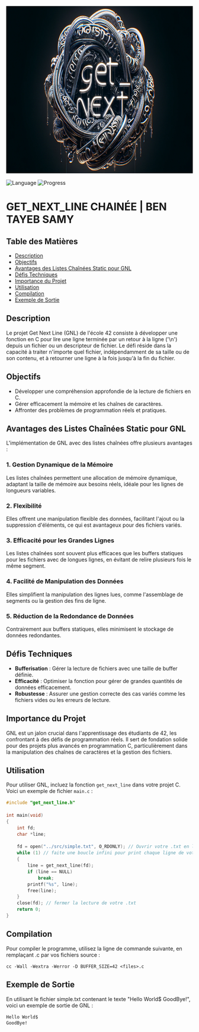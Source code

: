 <div align="center">
  <img height="450" src="https://raw.githubusercontent.com/Kurama77190/GET_NEXT_LINE/main/images/GNL%20LOGO.png"  />
</div>

![Language](https://img.shields.io/badge/language-C-blue)
![Progress](https://img.shields.io/badge/progress-completed-green)

# GET_NEXT_LINE CHAINÉE | BEN TAYEB SAMY

## Table des Matières
- [Description](#description)
- [Objectifs](#objectifs)
- [Avantages des Listes Chaînées Static pour GNL](#avantages-des-listes-chaînées-static-pour-gnl)
- [Défis Techniques](#défis-techniques)
- [Importance du Projet](#importance-du-projet)
- [Utilisation](#utilisation)
- [Compilation](#compilation)
- [Exemple de Sortie](#exemple-de-sortie)

## Description
Le projet Get Next Line (GNL) de l'école 42 consiste à développer une fonction en C pour lire une ligne terminée par un retour à la ligne ('\n') depuis un fichier ou un descripteur de fichier. Le défi réside dans la capacité à traiter n'importe quel fichier, indépendamment de sa taille ou de son contenu, et à retourner une ligne à la fois jusqu'à la fin du fichier.

## Objectifs
- Développer une compréhension approfondie de la lecture de fichiers en C.
- Gérer efficacement la mémoire et les chaînes de caractères.
- Affronter des problèmes de programmation réels et pratiques.

## Avantages des Listes Chaînées Static pour GNL
L'implémentation de GNL avec des listes chaînées offre plusieurs avantages :
### 1. Gestion Dynamique de la Mémoire
Les listes chaînées permettent une allocation de mémoire dynamique, adaptant la taille de mémoire aux besoins réels, idéale pour les lignes de longueurs variables.
### 2. Flexibilité
Elles offrent une manipulation flexible des données, facilitant l'ajout ou la suppression d'éléments, ce qui est avantageux pour des fichiers variés.
### 3. Efficacité pour les Grandes Lignes
Les listes chaînées sont souvent plus efficaces que les buffers statiques pour les fichiers avec de longues lignes, en évitant de relire plusieurs fois le même segment.
### 4. Facilité de Manipulation des Données
Elles simplifient la manipulation des lignes lues, comme l'assemblage de segments ou la gestion des fins de ligne.
### 5. Réduction de la Redondance de Données
Contrairement aux buffers statiques, elles minimisent le stockage de données redondantes.

## Défis Techniques
- **Bufferisation** : Gérer la lecture de fichiers avec une taille de buffer définie.
- **Efficacité** : Optimiser la fonction pour gérer de grandes quantités de données efficacement.
- **Robustesse** : Assurer une gestion correcte des cas variés comme les fichiers vides ou les erreurs de lecture.

## Importance du Projet
GNL est un jalon crucial dans l'apprentissage des étudiants de 42, les confrontant à des défis de programmation réels. Il sert de fondation solide pour des projets plus avancés en programmation C, particulièrement dans la manipulation des chaînes de caractères et la gestion des fichiers.

## Utilisation
Pour utiliser GNL, incluez la fonction `get_next_line` dans votre projet C. Voici un exemple de fichier `main.c` :

```c
#include "get_next_line.h"

int main(void)
{
    int fd;
    char *line;

    fd = open("../src/simple.txt", O_RDONLY); // Ouvrir votre .txt en lecture seul
    while (1) // faite une boucle infini pour print chaque ligne de votre .txt
    {
        line = get_next_line(fd);
        if (line == NULL)
            break;
        printf("%s", line);
        free(line);
    }
    close(fd); // fermer la lecture de votre .txt
    return 0;
}
```
## Compilation
Pour compiler le programme, utilisez la ligne de commande suivante, en remplaçant <files>.c par vos fichiers source :
``` compilation
cc -Wall -Wextra -Werror -D BUFFER_SIZE=42 <files>.c
```

## Exemple de Sortie
En utilisant le fichier simple.txt contenant le texte "Hello World$ GoodBye!", voici un exemple de sortie de GNL :

``` output
Hello World$
GoodBye!
```
